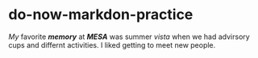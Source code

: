 # do-now-markdon-practice
*My* favorite ***memory*** at ***MESA*** was summer *vista* when we had advirsory cups and differnt activities. I liked getting to meet new people. 